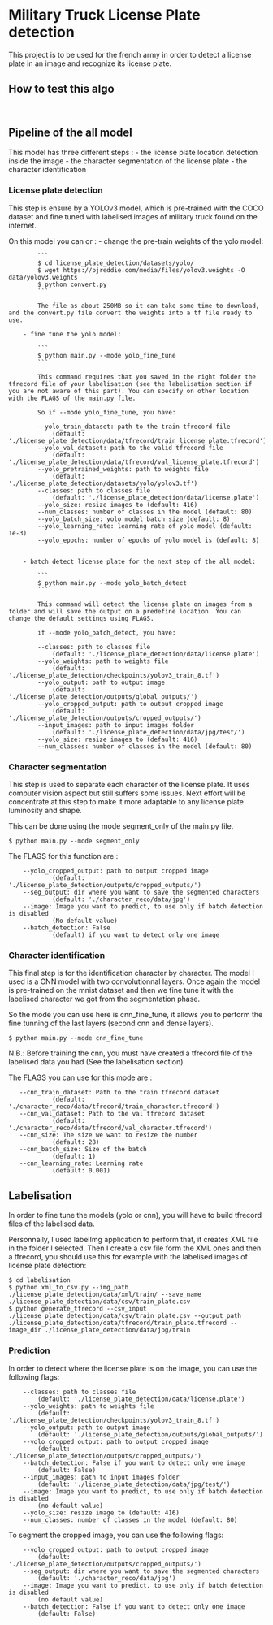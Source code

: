 # Military Truck License Plate detection

This project is to be used for the french army in order to detect a license plate in an image and recognize its license plate.

## How to test this algo

```


```

## Pipeline of the all model

This model has three different steps : 
                            - the license plate location detection inside the image
                            - the character segmentation of the license plate
                            - the character identification

### License plate detection

This step is ensure by a YOLOv3 model, which is pre-trained with the COCO dataset and fine tuned with labelised images of military truck found on the internet.

On this model you can or :
        - change the pre-train weights of the yolo model:

            ```
            $ cd license_plate_detection/datasets/yolo/
            $ wget https://pjreddie.com/media/files/yolov3.weights -O data/yolov3.weights
            $ python convert.py
            ```

            The file as about 250MB so it can take some time to download, and the convert.py file convert the weights into a tf file ready to use.

        - fine tune the yolo model:

            ```
            $ python main.py --mode yolo_fine_tune
            ```

            This command requires that you saved in the right folder the tfrecord file of your labelisation (see the labelisation section if you are not aware of this part). You can specify on other location with the FLAGS of the main.py file.

            So if --mode yolo_fine_tune, you have:
            
            --yolo_train_dataset: path to the train tfrecord file
                (default: './license_plate_detection/data/tfrecord/train_license_plate.tfrecord')
            --yolo_val_dataset: path to the valid tfrecord file
                (default: './license_plate_detection/data/tfrecord/val_license_plate.tfrecord')
            --yolo_pretrained_weights: path to weights file
                (default: './license_plate_detection/datasets/yolo/yolov3.tf')
            --classes: path to classes file
                (default: './license_plate_detection/data/license.plate')
            --yolo_size: resize images to (default: 416)
            --num_classes: number of classes in the model (default: 80)
            --yolo_batch_size: yolo model batch size (default: 8)
            --yolo_learning_rate: learning rate of yolo model (default: 1e-3)
            --yolo_epochs: number of epochs of yolo model is (default: 8)
            

        - batch detect license plate for the next step of the all model:

            ```
            $ python main.py --mode yolo_batch_detect
            ```

            This command will detect the license plate on images from a folder and will save the output on a predefine location. You can change the default settings using FLAGS.
            
            if --mode yolo_batch_detect, you have:
            
            --classes: path to classes file
                (default: './license_plate_detection/data/license.plate')
            --yolo_weights: path to weights file
                (default: './license_plate_detection/checkpoints/yolov3_train_8.tf')       
            --yolo_output: path to output image
                (default: './license_plate_detection/outputs/global_outputs/')
            --yolo_cropped_output: path to output cropped image
                (default: './license_plate_detection/outputs/cropped_outputs/')
            --input_images: path to input images folder
                (default: './license_plate_detection/data/jpg/test/')
            --yolo_size: resize images to (default: 416)
            --num_classes: number of classes in the model (default: 80)
            
            
### Character segmentation

This step is used to separate each character of the license plate. It uses computer vision aspect but still suffers some issues. Next effort will be concentrate at this step to make it more adaptable to any license plate luminosity and shape.

This can be done using the mode segment_only of the main.py file.
```
$ python main.py --mode segment_only
```

The FLAGS for this function are :
            
        --yolo_cropped_output: path to output cropped image
                (default: './license_plate_detection/outputs/cropped_outputs/')
        --seg_output: dir where you want to save the segmented characters
                (default: './character_reco/data/jpg')
        --image: Image you want to predict, to use only if batch detection is disabled 
                (No default value)
        --batch_detection: False 
                (default) if you want to detect only one image

### Character identification

This final step is for the identification character by character. The model I used is a CNN model with two convolutionnal layers. Once again the model is pre-trained on the mnist dataset and then we fine tune it with the labelised character we got from the segmentation phase.

So the mode you can use here is cnn_fine_tune, it allows you to perform the fine tunning of the last layers (second cnn and dense layers). 
```
$ python main.py --mode cnn_fine_tune
```

N.B.: Before training the cnn, you must have created a tfrecord file of the labelised data you had (See the labelisation section)

The FLAGS you can use for this mode are :
            
       --cnn_train_dataset: Path to the train tfrecord dataset
                (default: './character_reco/data/tfrecord/train_character.tfrecord')
       --cnn_val_dataset: Path to the val tfrecord dataset
                (default: './character_reco/data/tfrecord/val_character.tfrecord')
       --cnn_size: The size we want to resize the number 
                (default: 28)
       --cnn_batch_size: Size of the batch 
                (default: 1)
       --cnn_learning_rate: Learning rate 
                (default: 0.001)

## Labelisation

In order to fine tune the models (yolo or cnn), you will have to build tfrecord files of the labelised data.

Personnally, I used labelImg application to perform that, it creates XML file in the folder I selected.
Then I create a csv file form the XML ones and then a tfrecord, you should use this for example with the labelised images of license plate detection:

```
$ cd labelisation
$ python xml_to_csv.py --img_path ./license_plate_detection/data/xml/train/ --save_name ./license_plate_detection/data/csv/train_plate.csv
$ python generate_tfrecord --csv_input ./license_plate_detection/data/csv/train_plate.csv --output_path ./license_plate_detection/data/tfrecord/train_plate.tfrecord --image_dir ./license_plate_detection/data/jpg/train
```


### Prediction

In order to detect where the license plate is on the image, you can use the following flags:

        --classes: path to classes file
            (default: './license_plate_detection/data/license.plate')
        --yolo_weights: path to weights file
            (default: './license_plate_detection/checkpoints/yolov3_train_8.tf')
        --yolo_output: path to output image
            (default: './license_plate_detection/outputs/global_outputs/')
        --yolo_cropped_output: path to output cropped image
            (default: './license_plate_detection/outputs/cropped_outputs/')
        --batch_detection: False if you want to detect only one image
            (default: False)
        --input_images: path to input images folder
            (default: './license_plate_detection/data/jpg/test/')
        --image: Image you want to predict, to use only if batch detection is disabled
            (no default value)
        --yolo_size: resize image to (default: 416)
        --num_classes: number of classes in the model (default: 80)
        
To segment the cropped image, you can use the following flags:

        --yolo_cropped_output: path to output cropped image
            (default: './license_plate_detection/outputs/cropped_outputs/')
        --seg_output: dir where you want to save the segmented characters
            (default: './character_reco/data/jpg')
        --image: Image you want to predict, to use only if batch detection is disabled
            (no default value)
        --batch_detection: False if you want to detect only one image
            (default: False)

        